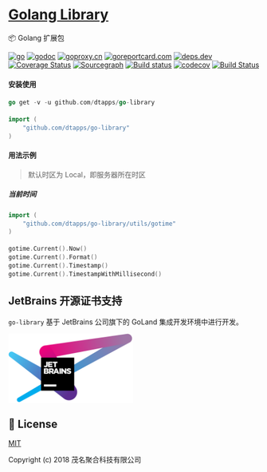<h1>
<a href="https://www.dtapp.net/">Golang Library</a>
</h1>

📦 Golang 扩展包

[comment]: <> (go)
[![go](https://github.com/dtapps/go-library/actions/workflows/go.yml/badge.svg)](https://github.com/dtapps/go-library/actions/workflows/go.yml)
[![godoc](https://pkg.go.dev/badge/github.com/dtapps/go-library?status.svg)](https://pkg.go.dev/github.com/dtapps/go-library)
[![goproxy.cn](https://goproxy.cn/stats/github.com/dtapps/go-library/badges/download-count.svg)](https://goproxy.cn/stats/github.com/dtapps/go-library)
[![goreportcard.com](https://goreportcard.com/badge/github.com/dtapps/go-library)](https://goreportcard.com/report/github.com/dtapps/go-library)
[![deps.dev](https://img.shields.io/badge/deps-go-red.svg)](https://deps.dev/go/gopkg.in%2Fdtapps%2Fgo-library)
[![Coverage Status](https://coveralls.io/repos/github/dtapps/go-library/badge.svg?branch=master)](https://coveralls.io/github/dtapps/go-library?branch=master)
[![Sourcegraph](https://sourcegraph.com/github.com/dtapps/go-library/-/badge.svg)](https://sourcegraph.com/github.com/dtapps/go-library?badge)
[![Build status](https://ci.appveyor.com/api/projects/status/d6rq6xynt8wkev5k?svg=true)](https://ci.appveyor.com/project/dtapps/go-library)
[![codecov](https://codecov.io/gh/dtapps/go-library/branch/master/graph/badge.svg?token=BrtbyKKPQX)](https://codecov.io/gh/dtapps/go-library)
[![Build Status](https://app.travis-ci.com/dtapps/go-library.svg?branch=master)](https://app.travis-ci.com/dtapps/go-library)

#### 安装使用

```go
go get -v -u github.com/dtapps/go-library

import (
    "github.com/dtapps/go-library"
)
```

#### 用法示例

> 默认时区为 Local，即服务器所在时区

##### 当前时间

```go
import (
	"github.com/dtapps/go-library/utils/gotime"
)

gotime.Current().Now()
gotime.Current().Format()
gotime.Current().Timestamp()
gotime.Current().TimestampWithMillisecond()
```

## JetBrains 开源证书支持

`go-library` 基于 JetBrains 公司旗下的 GoLand 集成开发环境中进行开发。

<a href="https://www.jetbrains.com/?from=kubeadm-ha" target="_blank">
<img src="https://raw.githubusercontent.com/panjf2000/illustrations/master/jetbrains/jetbrains-variant-4.png" width="250" align="middle"/>
</a>

## 🔑 License

[MIT](https://github.com/dtapps/go-library/blob/master/LICENSE)

Copyright (c) 2018 茂名聚合科技有限公司